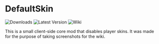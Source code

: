 # DefaultSkin
![Downloads](http://modshields.herokuapp.com/totaldl?id=defaultskin)
![Latest Version](http://modshields.herokuapp.com/latestversion?id=defaultskin)
![Wiki](http://modshields.herokuapp.com/wiki?article=DefaultSkin)

This is a small client-side core mod that disables player skins. It was made for the purpose of taking screenshots for the wiki.
